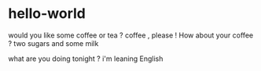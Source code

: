 # hello-world
would you like some coffee or tea ?
coffee , please ! 
How about your coffee ? 
two sugars and some milk

what are you doing tonight ?
i'm leaning English 